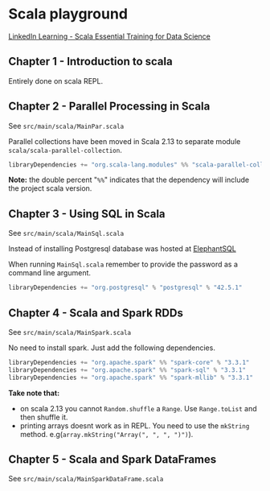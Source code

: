 # Scala playground

[LinkedIn Learning - Scala Essential Training for Data Science](https://www.linkedin.com/learning/scala-essential-training-for-data-science)

## Chapter 1 - Introduction to scala

Entirely done on scala REPL.

## Chapter 2 - Parallel Processing in Scala

See `src/main/scala/MainPar.scala`

Parallel collections have been moved in Scala 2.13 to separate module `scala/scala-parallel-collection`.

```sbt
libraryDependencies += "org.scala-lang.modules" %% "scala-parallel-collections" % "1.0.4"
```

**Note:** the double percent "`%%`" indicates that the dependency will include the project scala version. 

## Chapter 3 - Using SQL in Scala

See `src/main/scala/MainSql.scala`

Instead of installing Postgresql database was hosted at [ElephantSQL](https://www.elephantsql.com/)

When running `MainSql.scala` remember to provide the password as a command line argument.

```sbt
libraryDependencies += "org.postgresql" % "postgresql" % "42.5.1"
```

## Chapter 4 - Scala and Spark RDDs

See `src/main/scala/MainSpark.scala`

No need to install spark. Just add the following dependencies.

```sbt
libraryDependencies += "org.apache.spark" %% "spark-core" % "3.3.1"
libraryDependencies += "org.apache.spark" %% "spark-sql" % "3.3.1"
libraryDependencies += "org.apache.spark" %% "spark-mllib" % "3.3.1"
```
**Take note that:**
 * on scala 2.13 you cannot `Random.shuffle` a `Range`. Use `Range.toList` and then shuffle it.
 * printing arrays doesnt work as in REPL. You need to use the `mkString` method. e.g(`array.mkString("Array(", ", ", ")")`).

## Chapter 5 - Scala and Spark DataFrames

See `src/main/scala/MainSparkDataFrame.scala`
